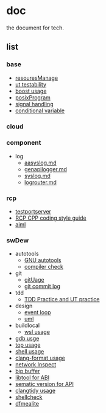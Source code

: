 # doc
the document for tech.

## list
### base
- [resouresManage](./base/cplusplus/resourcesManage.md)
- [ut testability](./base/UT/testability.md)
- [boost usage](./base/boost/boostUsage.md)
- [posixProgram](./base/posixProgram/posixProgram.md)
- [signal handling](./base/signalHandle.md)
- [conditional variable](./base/cplusplus/conditionalvariable.md)
### cloud

### component
- log
  - [aasyslog.md](./component/logger/aasyslog.md)
  - [genapilogger.md](./component/logger/genapilogger.md)
  - [syslog.md](./component/logger/syslog.md)
  - [logrouter.md](./component/logger/logrouter.md)
### rcp
- [testportserver](./rcp/testportserver.md)
- [RCP CPP coding style guide](./rcp/RCPCPPCodeStyleGuide.md)
- [aiml](./rcp/aiml.md)
### swDew
- autotools
  - [GNU autotools](./swDev/autoTools/GNUAutotools.md)
  - [compiler check](./swDev/autoTools/compilecheck.md)
- git
  - [gitUage](./swDev/git/gitUsage.md)
  - [git commit log](./swDev/git/commitlog.md)
- tdd
  - [TDD Practice and UT practice](./swDev/tdd/TDDPracticeAndGoodUT.md)
- design
  - [event loop](./swDev/design/event-loop.md)
  - [uml](./swDev/design/uml.md)
- buildlocal
  - [wsl usage](./swDev/buildlocal/wslusage.md)
- [gdb usge](./swDev/gdb.md)
- [top usage](./swDev/topusage.md)
- [shell usage](./swDev/shellusage.md)
- [clang-format usage](./swDev/clangformat.md)
- [network Inspect](./swDev/networkInspect.md)
- [bip buffer](./swDev/bipbuffer.md)
- [libtool for ABI](./swDev/ABI.md)
- [sematic version for API](./swDev/sematicversioning.md)
- [clangtidy usage](./swDev/clangtidy.md)
- [shellcheck](./swDev/shellcheck.md)
- [dfmealite](./swDev/dfmealite.md)
